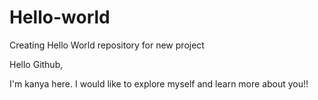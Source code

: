 # Hello-world
Creating Hello World repository for new project

Hello Github,

I'm kanya here. I would like to explore myself and learn more about you!!
